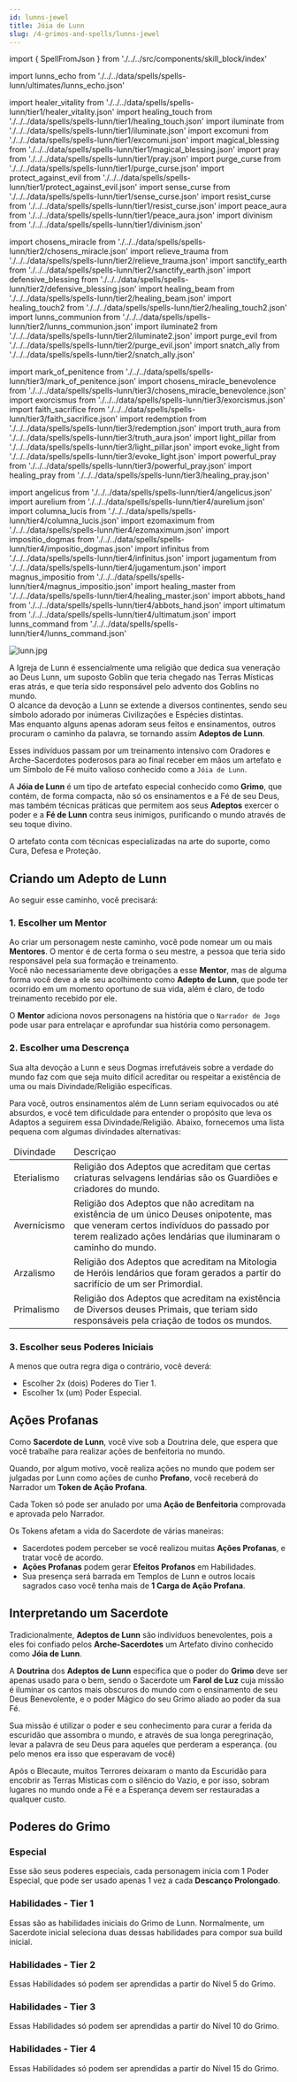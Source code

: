 ```yaml
---
id: lunns-jewel
title: Jóia de Lunn
slug: /4-grimos-and-spells/lunns-jewel
---
```


import { SpellFromJson } from './../../src/components/skill_block/index'

import lunns_echo from './../../data/spells/spells-lunn/ultimates/lunns_echo.json'

import healer_vitality from './../../data/spells/spells-lunn/tier1/healer_vitality.json'
import healing_touch from './../../data/spells/spells-lunn/tier1/healing_touch.json'
import iluminate from './../../data/spells/spells-lunn/tier1/iluminate.json'
import excomuni from './../../data/spells/spells-lunn/tier1/excomuni.json'
import magical_blessing from './../../data/spells/spells-lunn/tier1/magical_blessing.json'
import pray from './../../data/spells/spells-lunn/tier1/pray.json'
import purge_curse from './../../data/spells/spells-lunn/tier1/purge_curse.json'
import protect_against_evil from './../../data/spells/spells-lunn/tier1/protect_against_evil.json'
import sense_curse from './../../data/spells/spells-lunn/tier1/sense_curse.json'
import resist_curse from './../../data/spells/spells-lunn/tier1/resist_curse.json'
import peace_aura from './../../data/spells/spells-lunn/tier1/peace_aura.json'
import divinism from './../../data/spells/spells-lunn/tier1/divinism.json'

import chosens_miracle from './../../data/spells/spells-lunn/tier2/chosens_miracle.json'
import relieve_trauma from './../../data/spells/spells-lunn/tier2/relieve_trauma.json'
import sanctify_earth from './../../data/spells/spells-lunn/tier2/sanctify_earth.json'
import defensive_blessing from './../../data/spells/spells-lunn/tier2/defensive_blessing.json'
import healing_beam from './../../data/spells/spells-lunn/tier2/healing_beam.json'
import healing_touch2 from './../../data/spells/spells-lunn/tier2/healing_touch2.json'
import lunns_communion from './../../data/spells/spells-lunn/tier2/lunns_communion.json'
import iluminate2 from './../../data/spells/spells-lunn/tier2/iluminate2.json'
import purge_evil from './../../data/spells/spells-lunn/tier2/purge_evil.json'
import snatch_ally from './../../data/spells/spells-lunn/tier2/snatch_ally.json'

import mark_of_penitence from './../../data/spells/spells-lunn/tier3/mark_of_penitence.json'
import chosens_miracle_benevolence from './../../data/spells/spells-lunn/tier3/chosens_miracle_benevolence.json'
import exorcismus from './../../data/spells/spells-lunn/tier3/exorcismus.json'
import faith_sacrifice from './../../data/spells/spells-lunn/tier3/faith_sacrifice.json'
import redemption from './../../data/spells/spells-lunn/tier3/redemption.json'
import truth_aura from './../../data/spells/spells-lunn/tier3/truth_aura.json'
import light_pillar from './../../data/spells/spells-lunn/tier3/light_pillar.json'
import evoke_light from './../../data/spells/spells-lunn/tier3/evoke_light.json'
import powerful_pray from './../../data/spells/spells-lunn/tier3/powerful_pray.json'
import healing_pray from './../../data/spells/spells-lunn/tier3/healing_pray.json'

import angelicus from './../../data/spells/spells-lunn/tier4/angelicus.json'
import aurelium from './../../data/spells/spells-lunn/tier4/aurelium.json'
import columna_lucis from './../../data/spells/spells-lunn/tier4/columna_lucis.json'
import ezomaximum from './../../data/spells/spells-lunn/tier4/ezomaximum.json'
import impositio_dogmas from './../../data/spells/spells-lunn/tier4/impositio_dogmas.json'
import infinitus from './../../data/spells/spells-lunn/tier4/infinitus.json'
import jugamentum from './../../data/spells/spells-lunn/tier4/jugamentum.json'
import magnus_impositio from './../../data/spells/spells-lunn/tier4/magnus_impositio.json'
import healing_master from './../../data/spells/spells-lunn/tier4/healing_master.json'
import abbots_hand from './../../data/spells/spells-lunn/tier4/abbots_hand.json'
import ultimatum from './../../data/spells/spells-lunn/tier4/ultimatum.json'
import lunns_command from './../../data/spells/spells-lunn/tier4/lunns_command.json'

![lunn.jpg](https://s3.us-west-2.amazonaws.com/fabulas-e-goblins-book/%5Cvscode%5C6fce0b58-d6d6-43b7-8d14-c1168fb3a8b8.jpg)

A Igreja de Lunn é essencialmente uma religião que dedica sua veneração ao Deus Lunn, um suposto Goblin que teria chegado nas Terras Místicas eras atrás, e que teria sido responsável pelo advento dos Goblins no mundo.<br/>
O alcance da devoção a Lunn se extende a diversos continentes, sendo seu símbolo adorado por inúmeras Civilizações e Espécies distintas.<br/>
Mas enquanto alguns apenas adoram seus feitos e ensinamentos, outros procuram o caminho da palavra, se tornando assim **Adeptos de Lunn**.<br/>

Esses indivíduos passam por um treinamento intensivo com Oradores e Arche-Sacerdotes poderosos para ao final receber em mãos um artefato e um Símbolo de Fé muito valioso conhecido como a `Jóia de Lunn`.

A **Jóia de Lunn** é um tipo de artefato especial conhecido como **Grimo**, que contém, de forma compacta, não só os ensinamentos e a Fé de seu Deus, mas também técnicas práticas que permitem aos seus **Adeptos** exercer o poder e a **Fé de Lunn** contra seus inimigos, purificando o mundo através de seu toque divino.

O artefato conta com técnicas especializadas na arte do suporte, como Cura, Defesa e Proteção.

## Criando um Adepto de Lunn

Ao seguir esse caminho, você precisará:

### 1. Escolher um Mentor

Ao criar um personagem neste caminho, você pode nomear um ou mais **Mentores**. O mentor é de certa forma o seu mestre, a pessoa que teria sido responsável pela sua formação e treinamento.<br/>
Você não necessariamente deve obrigações a esse **Mentor**, mas de alguma forma você deve a ele seu acolhimento como **Adepto de Lunn**, que pode ter ocorrido em um momento oportuno de sua vida, além é claro, de todo treinamento recebido por ele.

O **Mentor** adiciona novos personagens na história que o `Narrador de Jogo` pode usar para entrelaçar e aprofundar sua história como personagem.

### 2. Escolher uma Descrença

Sua alta devoção a Lunn e seus Dogmas irrefutáveis sobre a verdade do mundo faz com que seja muito difícil acreditar ou respeitar a existência de uma ou mais Divindade/Religião específicas.

Para você, outros ensinamentos além de Lunn seriam equivocados ou até absurdos, e você tem dificuldade para entender o propósito que leva os Adaptos a seguirem essa Divindade/Religião.
Abaixo, fornecemos uma lista pequena com algumas divindades alternativas:

<table>
  <thead>
    <tr>
      <td>Divindade</td>
      <td>Descriçao</td>
    </tr>
  </thead>
  <tbody>
     <tr>
      <td>Eterialismo</td>
      <td>Religião dos Adeptos que acreditam que certas criaturas selvagens lendárias são os Guardiões e criadores do mundo.</td>
     </tr>
     <tr>
      <td>Avernícismo</td>
      <td>Religião dos Adeptos que não acreditam na existência de um único Deuses onipotente, mas que veneram certos indivíduos do passado por terem realizado ações lendárias que iluminaram o caminho do mundo.</td>
     </tr>
      <tr>
      <td>Arzalismo</td>
      <td>Religião dos Adeptos que acreditam na Mitologia de Heróis lendários que foram gerados a partir do sacrifício de um ser Primordial.</td>
     </tr>
     <tr>
      <td>Primalismo</td>
      <td>Religião dos Adeptos que acreditam na existência de Diversos deuses Primais, que teriam sido responsáveis pela criação de todos os mundos.</td>
     </tr>
  </tbody>
</table>

### 3. Escolher seus Poderes Iniciais

A menos que outra regra diga o contrário, você deverá:

- Escolher 2x (dois) Poderes do Tier 1.
- Escolher 1x (um) Poder Especial.

## Ações Profanas

Como **Sacerdote de Lunn**, você vive sob a Doutrina dele, que espera que você trabalhe para realizar ações de benfeitoria no mundo.

Quando, por algum motivo, você realiza ações no mundo que podem ser julgadas por Lunn como ações de cunho <b>Profano</b>, você receberá do Narrador um **Token de Ação Profana**.

Cada Token só pode ser anulado por uma **Ação de Benfeitoria** comprovada e aprovada pelo Narrador.

Os Tokens afetam a vida do Sacerdote de várias maneiras:

- Sacerdotes podem perceber se você realizou muitas **Ações Profanas**, e tratar você de acordo.
- **Ações Profanas** podem gerar **Efeitos Profanos** em Habilidades.
- Sua presença será barrada em Templos de Lunn e outros locais sagrados caso você tenha mais de **1 Carga de Ação Profana**.

## Interpretando um Sacerdote

Tradicionalmente, **Adeptos de Lunn** são indivíduos benevolentes, pois a eles foi confiado pelos **Arche-Sacerdotes** um Artefato divino conhecido como **Jóia de Lunn**.

A **Doutrina** dos **Adeptos de Lunn** especifica que o poder do **Grimo** deve ser apenas usado para o bem, sendo o Sacerdote um **Farol de Luz** cuja missão é iluminar os cantos mais obscuros do mundo com o ensinamento de seu Deus Benevolente, e o poder Mágico do seu Grimo aliado ao poder da sua Fé.

Sua missão é utilizar o poder e seu conhecimento para curar a ferida da escuridão que assombra o mundo, e através de sua longa peregrinação, levar a palavra de seu Deus para aqueles que perderam a esperança. (ou pelo menos era isso que esperavam de você)

Após o Blecaute, muitos Terrores deixaram o manto da Escuridão para encobrir as Terras Místicas com o silêncio do Vazio, e por isso, sobram lugares no mundo onde a Fé e a Esperança devem ser restauradas a qualquer custo.

## Poderes do Grimo

### Especial

Esse são seus poderes especiais, cada personagem inicia com 1 Poder Especial, que pode ser usado apenas 1 vez a cada **Descanço Prolongado**.

<SpellFromJson expanded={false} spellData={lunns_echo} />

### Habilidades - Tier 1

Essas são as habilidades iniciais do Grimo de Lunn. Normalmente, um Sacerdote inicial seleciona duas dessas habilidades para compor sua build inicial.

<SpellFromJson expanded={false} spellData={healing_touch} />
<SpellFromJson expanded={false} spellData={iluminate} />
<SpellFromJson expanded={false} spellData={excomuni} />
<SpellFromJson expanded={false} spellData={divinism} />
<SpellFromJson expanded={false} spellData={pray} />
<SpellFromJson expanded={false} spellData={purge_curse} />
<SpellFromJson expanded={false} spellData={sense_curse} />
<SpellFromJson expanded={false} spellData={protect_against_evil} />
<SpellFromJson expanded={false} spellData={resist_curse} />
<SpellFromJson expanded={false} spellData={peace_aura} />
<SpellFromJson expanded={false} spellData={healer_vitality} />
<SpellFromJson expanded={false} spellData={magical_blessing} />

### Habilidades - Tier 2

Essas Habilidades só podem ser aprendidas a partir do Nível 5 do Grimo.

<SpellFromJson expanded={false} spellData={relieve_trauma} />
<SpellFromJson expanded={false} spellData={sanctify_earth} />
<SpellFromJson expanded={false} spellData={defensive_blessing} />
<SpellFromJson expanded={false} spellData={healing_beam} />
<SpellFromJson expanded={false} spellData={healing_touch2} />
<SpellFromJson expanded={false} spellData={iluminate2} />
<SpellFromJson expanded={false} spellData={snatch_ally} />
<SpellFromJson expanded={false} spellData={purge_evil} />
<SpellFromJson expanded={false} spellData={lunns_communion} />
<SpellFromJson expanded={false} spellData={chosens_miracle} />

### Habilidades - Tier 3

Essas Habilidades só podem ser aprendidas a partir do Nível 10 do Grimo.

<SpellFromJson expanded={false} spellData={mark_of_penitence} />
<SpellFromJson expanded={false} spellData={exorcismus} />
<SpellFromJson expanded={false} spellData={truth_aura} />
<SpellFromJson expanded={false} spellData={light_pillar} />
<SpellFromJson expanded={false} spellData={evoke_light} />
<SpellFromJson expanded={false} spellData={healing_pray} />
<SpellFromJson expanded={false} spellData={chosens_miracle_benevolence} />
<SpellFromJson expanded={false} spellData={faith_sacrifice} />
<SpellFromJson expanded={false} spellData={redemption} />
<SpellFromJson expanded={false} spellData={powerful_pray} />

### Habilidades - Tier 4

Essas Habilidades só podem ser aprendidas a partir do Nível 15 do Grimo.

<SpellFromJson expanded={false} spellData={angelicus} />
<SpellFromJson expanded={false} spellData={aurelium} />
<SpellFromJson expanded={false} spellData={columna_lucis} />
<SpellFromJson expanded={false} spellData={ezomaximum} />
<SpellFromJson expanded={false} spellData={impositio_dogmas} />
<SpellFromJson expanded={false} spellData={infinitus} />
<SpellFromJson expanded={false} spellData={jugamentum} />
<SpellFromJson expanded={false} spellData={magnus_impositio} />
<SpellFromJson expanded={false} spellData={abbots_hand} />
<SpellFromJson expanded={false} spellData={ultimatum} />
<SpellFromJson expanded={false} spellData={lunns_command} />
<SpellFromJson expanded={false} spellData={healing_master} />
